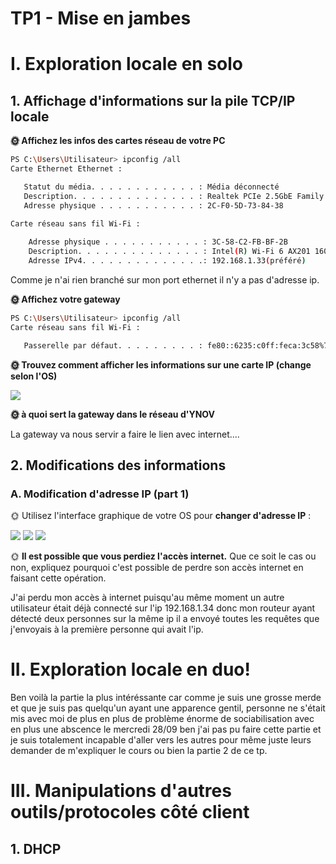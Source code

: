 # TP1 - Mise en jambes

# I. Exploration locale en solo

## 1. Affichage d'informations sur la pile TCP/IP locale

**🌞 Affichez les infos des cartes réseau de votre PC**
```bash
PS C:\Users\Utilisateur> ipconfig /all
Carte Ethernet Ethernet :

   Statut du média. . . . . . . . . . . . : Média déconnecté
   Description. . . . . . . . . . . . . . : Realtek PCIe 2.5GbE Family Controller
   Adresse physique . . . . . . . . . . . : 2C-F0-5D-73-84-38
   
Carte réseau sans fil Wi-Fi :

    Adresse physique . . . . . . . . . . . : 3C-58-C2-FB-BF-2B
    Description. . . . . . . . . . . . . . : Intel(R) Wi-Fi 6 AX201 160MHz
    Adresse IPv4. . . . . . . . . . . . . .: 192.168.1.33(préféré)
``` 
Comme je n'ai rien branché sur mon port ethernet il n'y a pas d'adresse ip.

**🌞 Affichez votre gateway**

```bash
PS C:\Users\Utilisateur> ipconfig /all
Carte réseau sans fil Wi-Fi :

   Passerelle par défaut. . . . . . . . . : fe80::6235:c0ff:feca:3c58%7
```

**🌞 Trouvez comment afficher les informations sur une carte IP (change selon l'OS)**

![](https://i.imgur.com/zRhqbvQ.png)

**🌞 à quoi sert la gateway dans le réseau d'YNOV**

La gateway va nous servir a faire le lien avec internet....

## 2. Modifications des informations

### A. Modification d'adresse IP (part 1) 

🌞 Utilisez l'interface graphique de votre OS pour **changer d'adresse IP** : 

![](https://i.imgur.com/yjNWL0r.png)
![](https://i.imgur.com/g4h41zI.png)
![](https://i.imgur.com/SeutE1X.png)

🌞 **Il est possible que vous perdiez l'accès internet.** Que ce soit le cas ou non, expliquez pourquoi c'est possible de perdre son accès internet en faisant cette opération.

J'ai perdu mon accès à internet puisqu'au même moment un autre utilisateur était déjà connecté sur l'ip 192.168.1.34 donc mon routeur ayant détecté deux personnes sur la même ip il a envoyé toutes les requêtes que j'envoyais à la première personne qui avait l'ip.

# II. Exploration locale en duo!

Ben voilà la partie la plus intéréssante car comme je suis une grosse merde et que je suis pas quelqu'un ayant une apparence gentil, personne ne s'était mis avec moi de plus en plus de problème énorme de sociabilisation avec en plus une abscence le mercredi 28/09 ben j'ai pas pu faire cette partie et je suis totalement incapable d'aller vers les autres pour même juste leurs demander de m'expliquer le cours ou bien la partie 2 de ce tp.

# III. Manipulations d'autres outils/protocoles côté client

## 1. DHCP

